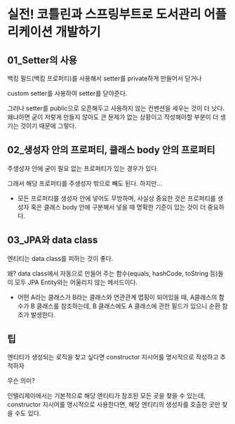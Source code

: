 # 실전! 코틀린과 스프링부트로 도서관리 어플리케이션 개발하기

## 01_Setter의 사용

백킹 필드(백킹 프로퍼티)를 사용해서 setter를 private하게 만들어서 닫거나

custom setter를 사용하여 setter를 닫아준다.



그러나 setter를  public으로 오픈해두고 사용하지 않는 컨벤션을 세우는 것이 더 낫다. 왜냐하면 굳이 저렇게 만들지 않아도 큰 문제가 없는 상황이고 작성해야할 부분이 더 생기는 것이기 때문에 그렇다. 



## 02_생성자 안의 프로퍼티, 클래스 body 안의 프로퍼티

주생성자 안에 굳이 필요 없는 프로퍼티가 있는 경우가 있다.

그래서 해당 프로퍼티를 주생성자 밖으로 빼도 된다. 하지만...

- 모든 프로퍼티를 생성자 안에 넣어도 무방하며, 사실상 중요한 것은 프로퍼티를 생성자 혹은 클래스 body 안에 구분해서 넣을 때 명확한 기준이 있는 것이 더 중요하다.



## 03_JPA와 data class

엔티티는 data class를 피하는 것이 좋다.

왜? data class에서 자동으로 만들어 주는 함수(equals, hashCode, toString 등)들이 모두 JPA Entity와는 어울리지 않는 메서드이다.

- 어떤 A라는 클래스가 B라는 클래스와 연관관계 맵핑이 되어있을 때, A클래스의 함수가 B 클래스를 참조하는데, B 클래스에도 A 클래스에 관한 필드가 있으니 순환 참조가 발생한다.



## 팁

엔티티가 생성되는 로직을 찾고 싶다면 constructor 지시어를 명시적으로 작성하고 추적하자

무슨 의미?

인텔리제이에서는 기본적으로 해당 엔티티가 참조된 모든 곳을 찾을 수 있는데, constructor 지시어를 명시적으로 사용한다면, 해당 엔티티의 생성자를 호출한 곳만 찾을 수도 있다.
